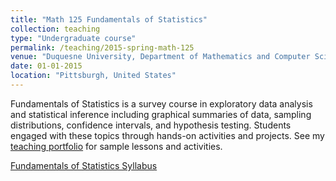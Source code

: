 ```yaml
---
title: "Math 125 Fundamentals of Statistics"
collection: teaching
type: "Undergraduate course"
permalink: /teaching/2015-spring-math-125
venue: "Duquesne University, Department of Mathematics and Computer Science"
date: 01-01-2015
location: "Pittsburgh, United States"
---
```


Fundamentals of Statistics is a survey course in exploratory data analysis and statistical inference including graphical summaries of data, sampling distributions, confidence intervals, and hypothesis testing. Students engaged with these topics through hands-on activities and projects. See my <a href="https://lisasteaching.github.io/DuquesneProf/fundamentals_stats/" target="_blank">teaching portfolio</a> for sample lessons and activities.<br/>

<a href="https://lisasteaching.github.io/DuquesneProf/portfolio_teaching/fundamentals_stats/syllabus-MATH-125-Spr2015.pdf" target="_blank">Fundamentals of Statistics Syllabus</a> 
